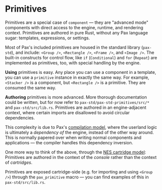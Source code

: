 # Primitives


Primitives are a special case of `component` — they are "advanced mode" components with direct access to the engine, runtime, and rendering context.  Primitives are authored in pure Rust, without any Pax language sugar: templates, expressions, or settings.

Most of Pax's included primitives are housed in the standard library (`pax-std`), and include: `<Group />`, `<Rectangle />`, `<Frame />`, and `<Image />`.  The built-in constructs for control flow, like `if` (`Conditional`) and `for` (`Repeat`) are implemented as primitives, too, with special handling by the engine.

**Using** primitives is easy.  Any place you can use a component in a template, you can use a `primitive` instance in exactly the same way.  For example, `<Stacker />` is a component, but `<Rectangle />` is a primitive.  They are consumed the same way.

**Authoring** primitives is more advanced.  More thorough documentation could be written, but for now refer to `pax-std/pax-std-primitives/src/*` and `pax-std/src/lib.rs`.  Primitives are authored in an engine-adjacent context, where certain imports are disallowed to avoid circular dependencies.  

This complexity is due to Pax's [compilation model](/reference-compilation-model), where the userland logic is ultimately a _dependency of_ the engine, instead of the other way around.  This is normally papered over when writing normal components and applications — the compiler handles this dependency inversion.

One more way to think of the above, through the [NES cartridge model](): Primitives are authored in the context of the _console_ rather than the context of _cartridges_.

Primitives are exposed cartridge-side (e.g. for importing and using `<Group />`) through the `pax_primitive` macro — you can find examples of this in `pax-std/src/lib.rs`.
